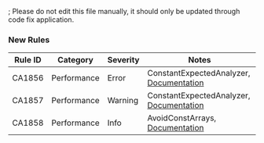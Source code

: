 ; Please do not edit this file manually, it should only be updated through code fix application.

### New Rules

Rule ID | Category | Severity | Notes
--------|----------|----------|-------
CA1856 | Performance | Error | ConstantExpectedAnalyzer, [Documentation](https://docs.microsoft.com/dotnet/fundamentals/code-analysis/quality-rules/ca1856)
CA1857 | Performance | Warning | ConstantExpectedAnalyzer, [Documentation](https://docs.microsoft.com/dotnet/fundamentals/code-analysis/quality-rules/ca1857)
CA1858 | Performance | Info | AvoidConstArrays, [Documentation](https://docs.microsoft.com/dotnet/fundamentals/code-analysis/quality-rules/ca1858)
